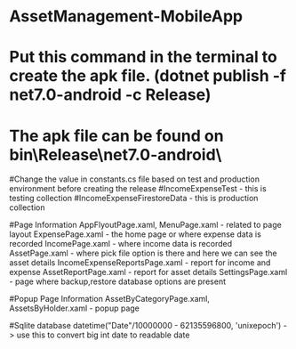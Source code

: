 # AssetManagement-MobileApp
# Put this command in the terminal to create the apk file. (dotnet publish -f net7.0-android -c Release)
# The apk file can be found on bin\Release\net7.0-android\

#Change the value in constants.cs file based on test and production environment before creating the release
#IncomeExpenseTest - this is testing collection
#IncomeExpenseFirestoreData - this is production collection


#Page Information
AppFlyoutPage.xaml, MenuPage.xaml - related to page layout
ExpensePage.xaml - the home page or where expense data is recorded
IncomePage.xaml - where income data is recorded
AssetPage.xaml - where pick file option is there and here we can see the asset details
IncomeExpenseReportsPage.xaml - report for income and expense
AssetReportPage.xaml - report for asset details
SettingsPage.xaml - page where backup,restore database options are present

#Popup Page Information
AssetByCategoryPage.xaml, AssetsByHolder.xaml - popup page

#Sqlite database
datetime("Date"/10000000 - 62135596800, 'unixepoch') -> use this to convert big int date to readable date